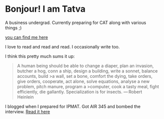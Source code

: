 

# Bonjour! I am Tatva

A business undergrad. Currently preparing for CAT along with various things ;)

[you can find me here](https://www.linkedin.com/in/tatva-desai-9b5782224/)

I love to read and read and read. I occasionally write too.

I think this pretty much sums it up:

>A human being should be able to change a diaper, plan an invasion, butcher a hog, conn a ship, design a building, write a sonnet, balance accounts, build >a wall, set a bone, comfort the dying, take orders, give orders, cooperate, act alone, solve equations, analyse a new problem, pitch manure, program a >computer, cook a tasty meal, fight efficiently, die gallantly. Specialization is for insects.
>                                                                                               — Robert Heinlein


I blogged when I prepared for IPMAT. Got AIR 345 and bombed the interview. [Read it here](www.tatvadesai.blogspot.com)
